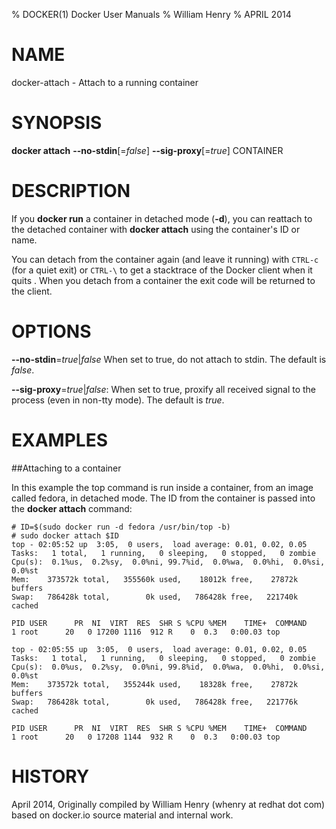% DOCKER(1) Docker User Manuals 
% William Henry
% APRIL 2014 
# NAME
docker-attach - Attach to a running container

# SYNOPSIS
**docker attach** **--no-stdin**[=*false*] **--sig-proxy**[=*true*] CONTAINER

# DESCRIPTION
If you **docker run** a container in detached mode (**-d**), you can reattach to
 the detached container with **docker attach** using the container's ID or name.

You can detach from the container again (and leave it running) with `CTRL-c` (for
 a quiet exit) or `CTRL-\` to get a stacktrace of the Docker client when it quits
. When you detach from a container the exit code will be returned to 
the client.

# OPTIONS
**--no-stdin**=*true*|*false*
When set to true, do not attach to stdin. The default is *false*.

**--sig-proxy**=*true*|*false*: 
When set to true, proxify all received signal to the process (even in non-tty 
mode). The default is *true*.

# EXAMPLES

##Attaching to a container

In this example the top command is run inside a container, from an image called 
fedora, in detached mode. The ID from the container is passed into the **docker 
attach** command:

    # ID=$(sudo docker run -d fedora /usr/bin/top -b)
    # sudo docker attach $ID
    top - 02:05:52 up  3:05,  0 users,  load average: 0.01, 0.02, 0.05
    Tasks:   1 total,   1 running,   0 sleeping,   0 stopped,   0 zombie
    Cpu(s):  0.1%us,  0.2%sy,  0.0%ni, 99.7%id,  0.0%wa,  0.0%hi,  0.0%si,  0.0%st
    Mem:    373572k total,   355560k used,    18012k free,    27872k buffers
    Swap:   786428k total,        0k used,   786428k free,   221740k cached

    PID USER      PR  NI  VIRT  RES  SHR S %CPU %MEM    TIME+  COMMAND
    1 root      20   0 17200 1116  912 R    0  0.3   0:00.03 top

    top - 02:05:55 up  3:05,  0 users,  load average: 0.01, 0.02, 0.05
    Tasks:   1 total,   1 running,   0 sleeping,   0 stopped,   0 zombie
    Cpu(s):  0.0%us,  0.2%sy,  0.0%ni, 99.8%id,  0.0%wa,  0.0%hi,  0.0%si,  0.0%st
    Mem:    373572k total,   355244k used,    18328k free,    27872k buffers
    Swap:   786428k total,        0k used,   786428k free,   221776k cached

    PID USER      PR  NI  VIRT  RES  SHR S %CPU %MEM    TIME+  COMMAND
    1 root      20   0 17208 1144  932 R    0  0.3   0:00.03 top

# HISTORY
April 2014, Originally compiled by William Henry (whenry at redhat dot com) based on docker.io source material and internal work.
